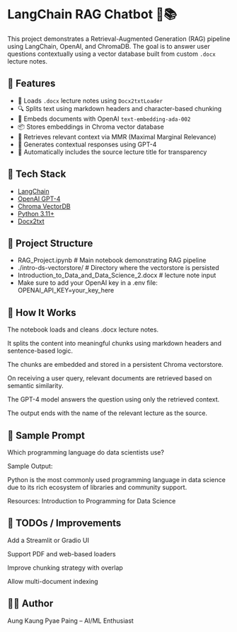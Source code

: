 # LangChain RAG Chatbot 🧠📚

This project demonstrates a Retrieval-Augmented Generation (RAG) pipeline using LangChain, OpenAI, and ChromaDB. The goal is to answer user questions contextually using a vector database built from custom `.docx` lecture notes.

## 🚀 Features

- 📝 Loads `.docx` lecture notes using `Docx2txtLoader`
- 🔍 Splits text using markdown headers and character-based chunking
- 🧠 Embeds documents with OpenAI `text-embedding-ada-002`
- 📦 Stores embeddings in Chroma vector database
- 🔁 Retrieves relevant context via MMR (Maximal Marginal Relevance)
- 💬 Generates contextual responses using GPT-4
- 🧾 Automatically includes the source lecture title for transparency

## 🧱 Tech Stack

- [LangChain](https://www.langchain.com/)
- [OpenAI GPT-4](https://platform.openai.com/)
- [Chroma VectorDB](https://www.trychroma.com/)
- [Python 3.11+](https://www.python.org/)
- [Docx2txt](https://pypi.org/project/docx2txt/)

## 📁 Project Structure

- RAG_Project.ipynb  # Main notebook demonstrating RAG pipeline
- ./intro-ds-vectorstore/ # Directory where the vectorstore is persisted
- Introduction_to_Data_and_Data_Science_2.docx #  lecture note input
- Make sure to add your OpenAI key in a .env file:  OPENAI_API_KEY=your_key_here

## 🧪 How It Works

The notebook loads and cleans .docx lecture notes.

It splits the content into meaningful chunks using markdown headers and sentence-based logic.

The chunks are embedded and stored in a persistent Chroma vectorstore.

On receiving a user query, relevant documents are retrieved based on semantic similarity.

The GPT-4 model answers the question using only the retrieved context.

The output ends with the name of the relevant lecture as the source.

## 🧠 Sample Prompt

Which programming language do data scientists use?

Sample Output:

Python is the most commonly used programming language in data science due to its rich ecosystem of libraries and community support.

Resources: Introduction to Programming for Data Science

## 🧩 TODOs / Improvements

Add a Streamlit or Gradio UI

Support PDF and web-based loaders

Improve chunking strategy with overlap

Allow multi-document indexing

## 👨‍💻 Author
Aung Kaung Pyae Paing – AI/ML Enthusiast
